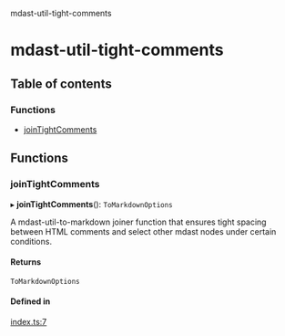 mdast-util-tight-comments

# mdast-util-tight-comments

## Table of contents

### Functions

- [joinTightComments](README.md#jointightcomments)

## Functions

### joinTightComments

▸ **joinTightComments**(): `ToMarkdownOptions`

A mdast-util-to-markdown joiner function that ensures tight spacing between
HTML comments and select other mdast nodes under certain conditions.

#### Returns

`ToMarkdownOptions`

#### Defined in

[index.ts:7](https://github.com/Xunnamius/unified-utils/blob/82312c4/packages/mdast-util-tight-comments/src/index.ts#L7)
